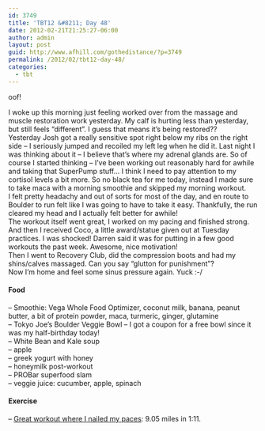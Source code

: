 ```yaml
---
id: 3749
title: 'TBT12 &#8211; Day 48'
date: 2012-02-21T21:25:27-06:00
author: admin
layout: post
guid: http://www.afhill.com/gothedistance/?p=3749
permalink: /2012/02/tbt12-day-48/
categories:
  - tbt
---
```

oof! 

I woke up this morning just feeling worked over from the massage and muscle restoration work yesterday. My calf is hurting less than yesterday, but still feels &#8220;different&#8221;. I guess that means it&#8217;s being restored??  
Yesterday Josh got a really sensitive spot right below my ribs on the right side &#8211; I seriously jumped and recoiled my left leg when he did it. Last night I was thinking about it &#8211; I believe that&#8217;s where my adrenal glands are. So of course I started thinking &#8211; I&#8217;ve been working out reasonably hard for awhile and taking that SuperPump stuff&#8230; I think I need to pay attention to my cortisol levels a bit more. So no black tea for me today, instead I made sure to take maca with a morning smoothie and skipped my morning workout.  
I felt pretty headachy and out of sorts for most of the day, and en route to Boulder to run felt like I was going to have to take it easy. Thankfully, the run cleared my head and I actually felt better for awhile!  
The workout itself went great, I worked on my pacing and finished strong. And then I received Coco, a little award/statue given out at Tuesday practices. I was shocked! Darren said it was for putting in a few good workouts the past week. Awesome, nice motivation!  
Then I went to Recovery Club, did the compression boots and had my shins/calves massaged. Can you say &#8220;glutton for punishment&#8221;?  
Now I&#8217;m home and feel some sinus pressure again. Yuck :-/

#### Food

&#8211; Smoothie: Vega Whole Food Optimizer, coconut milk, banana, peanut butter, a bit of protein powder, maca, turmeric, ginger, glutamine  
&#8211; Tokyo Joe&#8217;s Boulder Veggie Bowl &#8211; I got a coupon for a free bowl since it was my half-birthday today!  
&#8211; White Bean and Kale soup  
&#8211; apple  
&#8211; greek yogurt with honey  
&#8211; honeymilk post-workout  
&#8211; PROBar superfood slam  
&#8211; veggie juice: cucumber, apple, spinach

#### Exercise

&#8211; [Great workout where I nailed my paces](http://www.afhill.com/gothedistance/2012/02/pacing-fun/): 9.05 miles in 1:11.